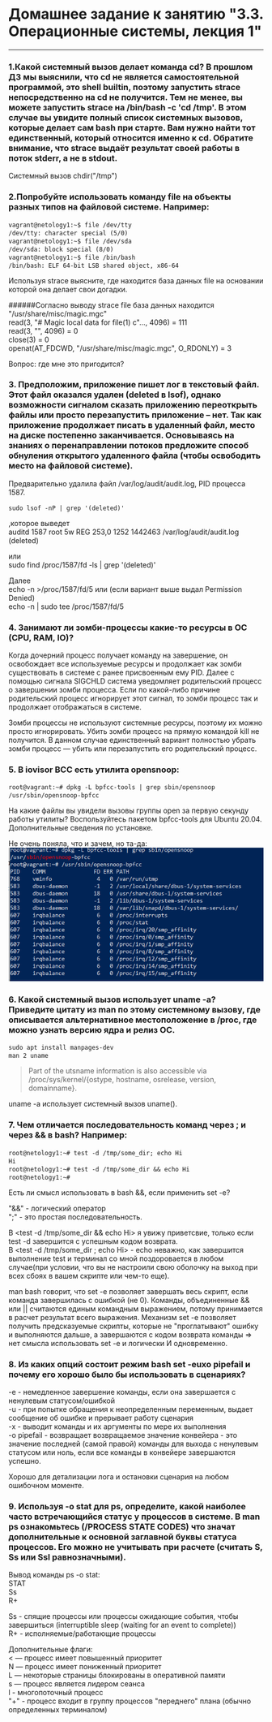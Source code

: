 # Домашнее задание к занятию "3.3. Операционные системы, лекция 1"

***

### 1.Какой системный вызов делает команда cd? В прошлом ДЗ мы выяснили, что cd не является самостоятельной программой, это shell builtin, поэтому запустить strace непосредственно на cd не получится. Тем не менее, вы можете запустить strace на /bin/bash -c 'cd /tmp'. В этом случае вы увидите полный список системных вызовов, которые делает сам bash при старте. Вам нужно найти тот единственный, который относится именно к cd. Обратите внимание, что strace выдаёт результат своей работы в поток stderr, а не в stdout.
Системный вызов chdir("/tmp")  

### 2.Попробуйте использовать команду file на объекты разных типов на файловой системе. Например:
	vagrant@netology1:~$ file /dev/tty
	/dev/tty: character special (5/0)
	vagrant@netology1:~$ file /dev/sda
	/dev/sda: block special (8/0)
	vagrant@netology1:~$ file /bin/bash
	/bin/bash: ELF 64-bit LSB shared object, x86-64  
	
Используя strace выясните, где находится база данных file на основании которой она делает свои догадки.  

######Согласно выводу strace file база данных находится "/usr/share/misc/magic.mgc"  
	read(3, "# Magic local data for file(1) c"..., 4096) = 111  
	read(3, "", 4096)                       = 0  
	close(3)                                = 0  
	openat(AT_FDCWD, "/usr/share/misc/magic.mgc", O_RDONLY) = 3  

Вопрос: где мне это пригодится?  

### 3. Предположим, приложение пишет лог в текстовый файл. Этот файл оказался удален (deleted в lsof), однако возможности сигналом сказать приложению переоткрыть файлы или просто перезапустить приложение – нет. Так как приложение продолжает писать в удаленный файл, место на диске постепенно заканчивается. Основываясь на знаниях о перенаправлении потоков предложите способ обнуления открытого удаленного файла (чтобы освободить место на файловой системе).  
Предварительно удалила файл /var/log/audit/audit.log, PID процесса 1587.  
	
	sudo lsof -nP | grep '(deleted)'  
,которое выведет  
auditd     1587                           root    5w      REG              253,0     1252    1442463 /var/log/audit/audit.log (deleted)  

или  
	sudo find /proc/1587/fd -ls | grep  '(deleted)'  

Далее  
	echo -n >/proc/1587/fd/5
или (если вариант выше выдал Permission Denied)  
	echo -n | sudo tee /proc/1587/fd/5

### 4. Занимают ли зомби-процессы какие-то ресурсы в ОС (CPU, RAM, IO)?
Когда дочерний процесс получает команду на завершение, он освобождает все используемые ресурсы и продолжает как зомби существовать в системе с ранее присвоенным ему PID. Далее с помощью сигнала SIGCHLD система уведомляет родительский процесс о завершении зомби процесса. Если по какой-либо причине родительский процесс игнорирует этот сигнал, то зомби процесс так и продолжает отображаться в системе.  

Зомби процессы не используют системные ресурсы, поэтому их можно просто игнорировать. Убить зомби процесс на прямую командой kill не получится. В данном случае единственный вариант полностью убрать зомби процесс — убить или перезапустить его родительский процесс.  


### 5. В iovisor BCC есть утилита opensnoop:
	root@vagrant:~# dpkg -L bpfcc-tools | grep sbin/opensnoop
	/usr/sbin/opensnoop-bpfcc
	
На какие файлы вы увидели вызовы группы open за первую секунду работы утилиты? Воспользуйтесь пакетом bpfcc-tools для Ubuntu 20.04. Дополнительные сведения по установке.  

Не очень поняла, что и зачем, но та-да:  
![Вывод bpfcc-tools](https://github.com/Bura-M/devops-netology/blob/main/03-sysadmin-03-os/img/bpfcc-tools.PNG "bpfcc-tools")  

### 6. Какой системный вызов использует uname -a? Приведите цитату из man по этому системному вызову, где описывается альтернативное местоположение в /proc, где можно узнать версию ядра и релиз ОС.  
	sudo apt install manpages-dev
	man 2 uname
>Part of the utsname information is also accessible via /proc/sys/kernel/{ostype, hostname, osrelease, version, domainname}.  

uname -a использует системный вызов uname().  

### 7. Чем отличается последовательность команд через ; и через && в bash? Например:
	root@netology1:~# test -d /tmp/some_dir; echo Hi
	Hi
	root@netology1:~# test -d /tmp/some_dir && echo Hi
	root@netology1:~# 
	
Есть ли смысл использовать в bash &&, если применить set -e?  

"&&" - логический оператор  
";" - это простая последовательность.  

В <test -d /tmp/some_dir && echo Hi> я увижу приветсвие, только если test -d завершится с успешным кодом возврата.  
В <test -d /tmp/some_dir ; echo Hi> - echo неважно, как завершится выполнение test и терминал со мной поздоровается в любом случае(при условии, что вы не настроили свою оболочку на выход при всех сбоях в вашем скрипте или чем-то еще).  

man bash говорит, что set -e позволяет завершать весь скрипт, если команда завершилась с ошибкой (не 0). Команды, объединенные && или || считаются единым командным выражением, потому принимается в расчет результат всего выражения. Механизм set -e позволяет получить предсказуемые скрипты, которые не "проглатывают" ошибку и выполняются дальше, а завершаются с кодом возврата команды => нет смысла использовать set -e и логически И одновременно.  

### 8. Из каких опций состоит режим bash set -euxo pipefail и почему его хорошо было бы использовать в сценариях?
-e - немедленное завершение команды, если она завершается с ненулевым статусом/ошибкой  
-u - при попытке обращения к неопределенным переменным, выдает сообщение об ошибке и прерывает работу сценария  
-x - выводит команды и их аргументы по мере их выполнения  
-o pipefail - возвращает возвращаемое значение конвейера - это значение последней (самой правой) команды для выхода с ненулевым статусом или ноль, если все команды в конвейере завершаются успешно.  

Хорошо для детализации лога и остановки сценария на любом ошибочном моменте.  

### 9. Используя -o stat для ps, определите, какой наиболее часто встречающийся статус у процессов в системе. В man ps ознакомьтесь (/PROCESS STATE CODES) что значат дополнительные к основной заглавной буквы статуса процессов. Его можно не учитывать при расчете (считать S, Ss или Ssl равнозначными).
Вывод команды ps -o stat:  
STAT  
Ss  
R+  

Ss - спящие процессы или процессы ожидающие события, чтобы завершиться (interruptible sleep (waiting for an event to complete))  
R+ - исполняемые/работающие процессы  

Дополнительные флаги:  
< — процесс имеет повышенный приоритет  
N — процесс имеет пониженный приоритет  
L — некоторые страницы блокированы в оперативной памяти  
s — процесс является лидером сеанса  
l - многопоточный процесс  
"+" - процесс входит в группу процессов "переднего" плана (обычно определенных терминалом)  
